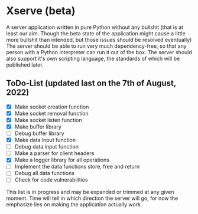 # Xserve (beta)
A server application written in pure Python without any bullshit (that is at least our aim. Though the beta state of the application might cause a little more bullshit than intended, but those issues should be resolved eventually)
The server should be able to run very much dependency-free, so that any person with a Python interpreter can run it out of the box. The server should also support it's own scripting language, the standards of which will be published later.

## ToDo-List (updated last on the 7th of August, 2022)

 - [x] Make socket creation function
 - [x] Make socket removal function
 - [x] Make socket listen function
 - [x] Make buffer library
 - [ ] Debug buffer library
 - [x] Make data input function
 - [ ] Debug data input function
 - [ ] Make a parser for client headers
 - [x] Make a logger library for all operations
 - [ ] Implement the data functions store, free and return
 - [ ] Debug all data functions
 - [ ] Check for code vulnerabilities

This list is in progress and may be expanded or trimmed at any given moment. Time will tell in which direction the server will go, for now the emphasize lies on making the application actually work.

